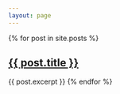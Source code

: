 ```yaml
---
layout: page
---
```


{% for post in site.posts %}
  <h2><a href="{{ post.url }}">{{ post.title }}</a></h2>
  {{ post.excerpt }}
{% endfor %}
